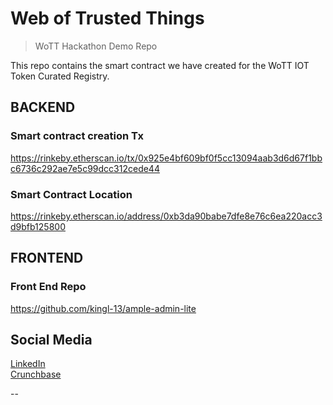 # Web of Trusted Things
> WoTT
> Hackathon Demo Repo

This repo contains the smart contract we have created for the WoTT IOT Token Curated Registry.

## BACKEND
### Smart contract creation Tx 
https://rinkeby.etherscan.io/tx/0x925e4bf609bf0f5cc13094aab3d6d67f1bbc6736c292ae7e5c99dcc312cede44

### Smart Contract Location
https://rinkeby.etherscan.io/address/0xb3da90babe7dfe8e76c6ea220acc3d9bfb125800

## FRONTEND
### Front End Repo
https://github.com/kingl-13/ample-admin-lite


## Social Media
[LinkedIn](https://www.linkedin.com/company/wott/)<br>
[Crunchbase](https://www.crunchbase.com/organization/wott-io)


--                                    

                       
                       
